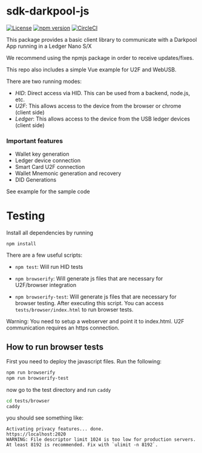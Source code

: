 # sdk-darkpool-js

[![License](https://img.shields.io/badge/License-Apache%202.0-blue.svg)](https://opensource.org/licenses/Apache-2.0)
[![npm version](https://badge.fury.io/js/ledger-darkpool-js.svg)](https://badge.fury.io/js/ledger-darkpool-js)
[![CircleCI](https://circleci.com/gh/ZondaX/ledger-darkpool-js/tree/master.svg?style=shield)](https://circleci.com/gh/terra-project/ledger-darkpool-js/tree/master)

This package provides a basic client library to communicate with a Darkpool App running in a Ledger Nano S/X

We recommend using the npmjs package in order to receive updates/fixes.

This repo also includes a simple Vue example for U2F and WebUSB.


There are two running modes:

- *HID*: Direct access via HID. This can be used from a backend, node.js, etc.
- *U2F*: This allows access to the device from the browser or chrome (client side)
- *Ledger*: This allows access to the device from the USB ledger devices (client side)

### Important features
- Wallet key generation
- Ledger device connection
- Smart Card U2F connection
- Wallet Mnemonic generation and recovery
- DID Generations

See example for the sample code


# Testing

Install all dependencies by running

```
npm install
``` 


There are a few useful scripts:

- ```npm test```: Will run HID tests

- ```npm browserify```: Will generate js files that are necessary for U2F/browser integration
 
- ```npm browserify-test```: Will generate js files that are necessary for browser testing. After executing this script. You can access `tests/browser/index.html` to run browser tests. 

Warning: You need to setup a webserver and point it to index.html. U2F communication requires an https connection.

## How to run browser tests

First you need to deploy the javascript files. Run the following: 

```bash
npm run browserify
npm run browserify-test
```

now go to the test directory and run `caddy`
```bash
cd tests/browser
caddy
```

you should see something like:

```text
Activating privacy features... done.
https://localhost:2020
WARNING: File descriptor limit 1024 is too low for production servers. At least 8192 is recommended. Fix with `ulimit -n 8192`.
